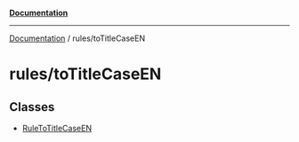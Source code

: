 [**Documentation**](https://raw.githubusercontent.com/Christian-Me/obsidian-front-matter-automate/main/doc/README.md)

***

[Documentation](https://raw.githubusercontent.com/Christian-Me/obsidian-front-matter-automate/main/doc/README.md) / rules/toTitleCaseEN

# rules/toTitleCaseEN

## Classes

- [RuleToTitleCaseEN](https://raw.githubusercontent.com/Christian-Me/obsidian-front-matter-automate/main/doc/rules/toTitleCaseEN/classes/RuleToTitleCaseEN.md)
